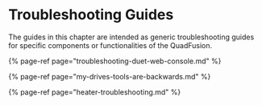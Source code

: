 # Troubleshooting Guides

The guides in this chapter are intended as generic troubleshooting guides for specific components or functionalities of the QuadFusion.

{% page-ref page="troubleshooting-duet-web-console.md" %}

{% page-ref page="my-drives-tools-are-backwards.md" %}

{% page-ref page="heater-troubleshooting.md" %}

